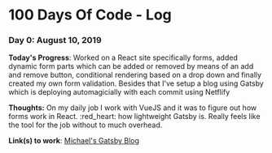 # 100 Days Of Code - Log

### Day 0: August 10, 2019

**Today's Progress**: Worked on a React site specifically forms, added dynamic form parts which can be added or removed by means of an add and remove button, conditional rendering based on a drop down and finally created my own form validation. Besides that I've setup a blog using Gatsby which is deploying automagicially with each commit using Netflify

**Thoughts:** On my daily job I work with VueJS and it was to figure out how forms work in React. :red_heart: how lightweight Gatsby is. Really feels like the tool for the job without to much overhead. 

**Link(s) to work**: [Michael's Gatsby Blog](https://michaelawad.io)
